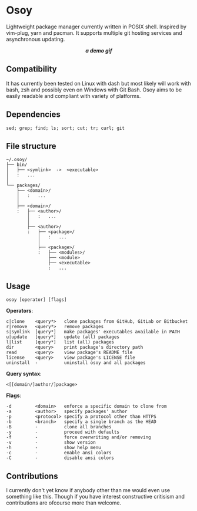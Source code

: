# Osoy
Lightweight package manager currently written in POSIX shell. Inspired by vim-plug, yarn and pacman. It supports multiple git hosting services and asynchronous updating.

<p style='text-align:center'><em><b>a demo gif</b></em></p>

## Compatibility
It has currently been tested on Linux with dash but most likely will work with bash, zsh and possibly even on Windows with Git Bash. Osoy aims to be easily readable and compliant with variety of platforms.

## Dependencies
    sed; grep; find; ls; sort; cut; tr; curl; git

## File structure

    ~/.osoy/
    ├── bin/
    │   ├── <symlink>  ->  <executable>
    │   :   ...
    │
    └── packages/
        ├── <domain>/
        │   :   ...
        │
        ├── <domain>/
        :   ├── <author>/
            │   :   ...
            │
            ├── <author>/
            :   ├── <package>/
                │   :   ...
                │
                ├── <package>/
                :   ├── <modules>/
                    ├── <module>
                    ├── <executable>
                    :   ...

## Usage
    osoy [operator] [flags]

**Operators**:

    c|clone    <query*>   clone packages from GitHub, GitLab or Bitbucket
    r|remove   <query*>   remove packages
    s|symlink  [query*]   make packages' executables available in PATH
    u|update   [query*]   update (all) packages
    l|list     [query*]   list (all) packages
    dir        <query>    print package's directory path
    read       <query>    view package's README file
    license    <query>    view package's LICENSE file
    uninstall  -          uninstall osoy and all packages

**Query syntax**:

    <[[domain/]author/]package>

**Flags**:

    -d         <domain>   enforce a specific domain to clone from
    -a         <author>   specify packages' author
    -p         <protocol> specify a protocol other than HTTPS
    -b         <branch>   specify a single branch as the HEAD
    -B         -          clone all branches
    -y         -          proceed with defaults
    -f         -          force overwriting and/or removing
    -v         -          show version
    -h         -          show help menu
    -c         -          enable ansi colors
    -C         -          disable ansi colors

## Contributions
I currently don't yet know if anybody other than me would even use something like this. Though if you have interest constructive critisism and contributions are ofcourse more than welcome.
